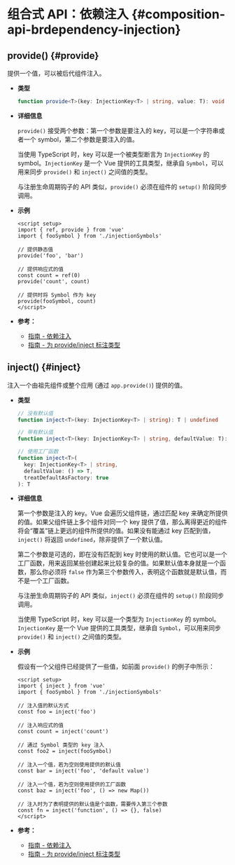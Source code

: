 # 组合式 API：依赖注入 {#composition-api-brdependency-injection}

## provide() {#provide}

提供一个值，可以被后代组件注入。

- **类型**

  ```ts
  function provide<T>(key: InjectionKey<T> | string, value: T): void
  ```

- **详细信息**

  `provide()` 接受两个参数：第一个参数是要注入的 key，可以是一个字符串或者一个 symbol，第二个参数是要注入的值。

  当使用 TypeScript 时，key 可以是一个被类型断言为 `InjectionKey` 的 symbol。`InjectionKey` 是一个 Vue 提供的工具类型，继承自 `Symbol`，可以用来同步 `provide()` 和 `inject()` 之间值的类型。

  与注册生命周期钩子的 API 类似，`provide()` 必须在组件的 `setup()` 阶段同步调用。

- **示例**

  ```vue
  <script setup>
  import { ref, provide } from 'vue'
  import { fooSymbol } from './injectionSymbols'

  // 提供静态值
  provide('foo', 'bar')

  // 提供响应式的值
  const count = ref(0)
  provide('count', count)

  // 提供时将 Symbol 作为 key
  provide(fooSymbol, count)
  </script>
  ```

- **参考：**
  - [指南 - 依赖注入](/guide/components/provide-inject.html)
  - [指南 - 为 provide/inject 标注类型](/guide/typescript/composition-api.html#typing-provide-inject) <sup class="vt-badge ts" />

## inject() {#inject}

注入一个由祖先组件或整个应用 (通过 `app.provide()`) 提供的值。

- **类型**

  ```ts
  // 没有默认值
  function inject<T>(key: InjectionKey<T> | string): T | undefined

  // 带有默认值
  function inject<T>(key: InjectionKey<T> | string, defaultValue: T): T

  // 使用工厂函数
  function inject<T>(
    key: InjectionKey<T> | string,
    defaultValue: () => T,
    treatDefaultAsFactory: true
  ): T
  ```

- **详细信息**

  第一个参数是注入的 key。Vue 会遍历父组件链，通过匹配 key 来确定所提供的值。如果父组件链上多个组件对同一个 key 提供了值，那么离得更近的组件将会“覆盖”链上更远的组件所提供的值。如果没有能通过 key 匹配到值，`inject()` 将返回 `undefined`，除非提供了一个默认值。

  第二个参数是可选的，即在没有匹配到 key 时使用的默认值。它也可以是一个工厂函数，用来返回某些创建起来比较复杂的值。如果默认值本身就是一个函数，那么你必须将 `false` 作为第三个参数传入，表明这个函数就是默认值，而不是一个工厂函数。

  与注册生命周期钩子的 API 类似，`inject()` 必须在组件的 `setup()` 阶段同步调用。

  当使用 TypeScript 时，key 可以是一个类型为 `InjectionKey` 的 symbol。`InjectionKey` 是一个 Vue 提供的工具类型，继承自 `Symbol`，可以用来同步 `provide()` 和 `inject()` 之间值的类型。

- **示例**

  假设有一个父组件已经提供了一些值，如前面 `provide()` 的例子中所示：

  ```vue
  <script setup>
  import { inject } from 'vue'
  import { fooSymbol } from './injectionSymbols'

  // 注入值的默认方式
  const foo = inject('foo')

  // 注入响应式的值
  const count = inject('count')

  // 通过 Symbol 类型的 key 注入
  const foo2 = inject(fooSymbol)

  // 注入一个值，若为空则使用提供的默认值
  const bar = inject('foo', 'default value')

  // 注入一个值，若为空则使用提供的工厂函数
  const baz = inject('foo', () => new Map())

  // 注入时为了表明提供的默认值是个函数，需要传入第三个参数
  const fn = inject('function', () => {}, false)
  </script>
  ```

- **参考：**
  - [指南 - 依赖注入](/guide/components/provide-inject.html)
  - [指南 - 为 provide/inject 标注类型](/guide/typescript/composition-api.html#typing-provide-inject) <sup class="vt-badge ts" />
